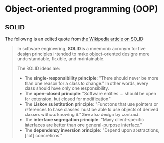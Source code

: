 # Object-oriented programming (OOP)

## SOLID

The following is an edited quote from [the Wikipedia article on SOLID](https://en.wikipedia.org/wiki/SOLID):

> In software engineering, **SOLID** is a mnemonic acronym for five design principles intended to make object-oriented designs more understandable, flexible, and maintainable.
>
> 
>
> The SOLID ideas are:
>
> - The **single-responsibility principle**: "There should never be more than one reason for a class to change." In other words, every class should have only one responsibility.
> - The **open–closed principle**: "Software entities ... should be open for extension, but closed for modification."
> - The **Liskov substitution principle**: "Functions that use pointers or references to base classes must be able to use objects of derived classes without knowing it." See also design by contract.
> - The **interface segregation principle**: "Many client-specific interfaces are better than one general-purpose interface."
> - The **dependency inversion principle**: "Depend upon abstractions, [not] concretions."